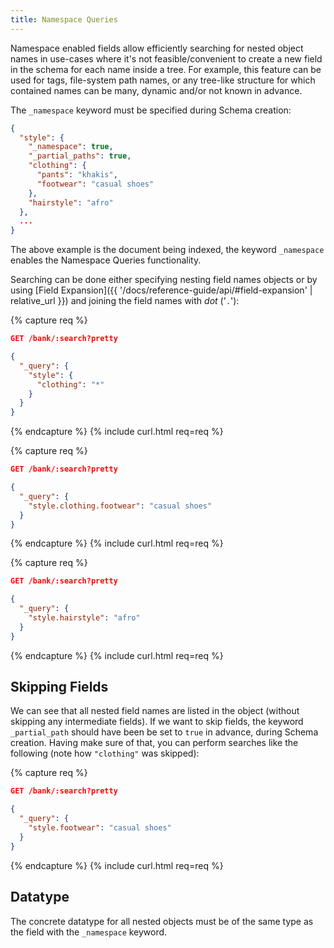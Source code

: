 ```yaml
---
title: Namespace Queries
---
```


Namespace enabled fields allow efficiently searching for nested object names
in use-cases where it's not feasible/convenient to create a new field in the
schema for each name inside a tree. For example, this feature can be used for
tags, file-system path names, or any tree-like structure for which contained
names can be many, dynamic and/or not known in advance.

The `_namespace` keyword must be specified during Schema creation:

```json
{
  "style": {
    "_namespace": true,
    "_partial_paths": true,
    "clothing": {
      "pants": "khakis",
      "footwear": "casual shoes"
    },
    "hairstyle": "afro"
  },
  ...
}
```

The above example is the document being indexed, the keyword `_namespace`
enables the Namespace Queries functionality.

Searching can be done either specifying nesting field names objects or by using
[Field Expansion]({{ '/docs/reference-guide/api/#field-expansion' | relative_url }})
and joining the field names with _dot_ ('`.`'):

{% capture req %}

```json
GET /bank/:search?pretty

{
  "_query": {
    "style": {
      "clothing": "*"
    }
  }
}
```
{% endcapture %}
{% include curl.html req=req %}


{% capture req %}

```json
GET /bank/:search?pretty

{
  "_query": {
    "style.clothing.footwear": "casual shoes"
  }
}
```
{% endcapture %}
{% include curl.html req=req %}


{% capture req %}

```json
GET /bank/:search?pretty

{
  "_query": {
    "style.hairstyle": "afro"
  }
}
```
{% endcapture %}
{% include curl.html req=req %}

## Skipping Fields

We can see that all nested field names are listed in the object (without
skipping any intermediate fields). If we want to skip fields, the keyword
`_partial_path` should have been be set to `true` in advance, during Schema
creation. Having make sure of that, you can perform searches like the following
(note how `"clothing"` was skipped):

{% capture req %}

```json
GET /bank/:search?pretty

{
  "_query": {
    "style.footwear": "casual shoes"
  }
}
```
{% endcapture %}
{% include curl.html req=req %}


## Datatype

The concrete datatype for all nested objects must be of the same type as the
field with the `_namespace` keyword.

